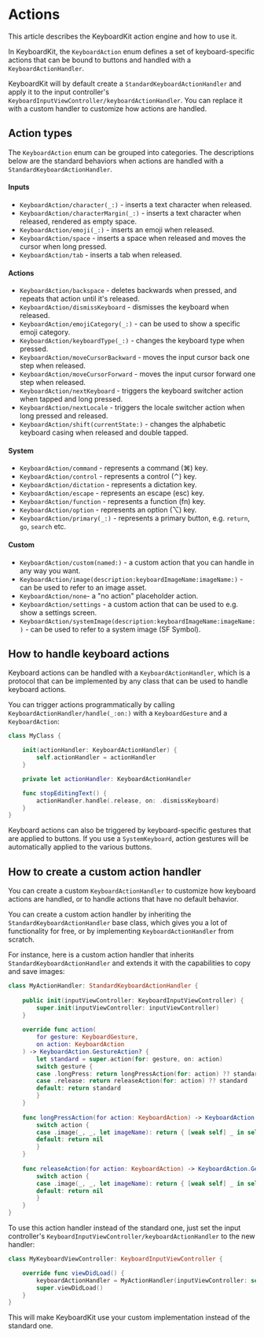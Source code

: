 # Actions

This article describes the KeyboardKit action engine and how to use it.

In KeyboardKit, the ``KeyboardAction`` enum defines a set of keyboard-specific actions that can be bound to buttons and handled with a ``KeyboardActionHandler``.

KeyboardKit will by default create a ``StandardKeyboardActionHandler`` and apply it to the input controller's ``KeyboardInputViewController/keyboardActionHandler``. You can replace it with a custom handler to customize how actions are handled.


## Action types

The ``KeyboardAction`` enum can be grouped into categories. The descriptions below are the standard behaviors when actions are handled with a ``StandardKeyboardActionHandler``.

#### Inputs

* ``KeyboardAction/character(_:)`` - inserts a text character when released.
* ``KeyboardAction/characterMargin(_:)`` - inserts a text character when released, rendered as empty space.
* ``KeyboardAction/emoji(_:)`` - inserts an emoji when released.
* ``KeyboardAction/space`` - inserts a space when released and moves the cursor when long pressed.
* ``KeyboardAction/tab`` - inserts a tab when released.

#### Actions

* ``KeyboardAction/backspace`` - deletes backwards when pressed, and repeats that action until it's released.
* ``KeyboardAction/dismissKeyboard`` - dismisses the keyboard when released.
* ``KeyboardAction/emojiCategory(_:)`` - can be used to show a specific emoji category.
* ``KeyboardAction/keyboardType(_:)`` - changes the keyboard type when pressed.
* ``KeyboardAction/moveCursorBackward`` - moves the input cursor back one step when released.
* ``KeyboardAction/moveCursorForward`` - moves the input cursor forward one step when released.
* ``KeyboardAction/nextKeyboard`` - triggers the keyboard switcher action when tapped and long pressed.
* ``KeyboardAction/nextLocale`` - triggers the locale switcher action when long pressed and released.
* ``KeyboardAction/shift(currentState:)`` - changes the alphabetic keyboard casing when released and double tapped.

#### System

* ``KeyboardAction/command`` - represents a command (⌘) key.
* ``KeyboardAction/control`` - represents a control (⌃) key.
* ``KeyboardAction/dictation`` - represents a dictation key.
* ``KeyboardAction/escape`` - represents an escape (esc) key.
* ``KeyboardAction/function`` - represents a function (fn) key.
* ``KeyboardAction/option`` - represents an option (⌥) key.
* ``KeyboardAction/primary(_:)`` - represents a primary button, e.g. `return`, `go`, `search` etc.

#### Custom

* ``KeyboardAction/custom(named:)`` - a custom action that you can handle in any way you want.
* ``KeyboardAction/image(description:keyboardImageName:imageName:)`` - can be used to refer to an image asset.
* ``KeyboardAction/none``- a "no action" placeholder action.
* ``KeyboardAction/settings`` - a custom action that can be used to e.g. show a settings screen.
* ``KeyboardAction/systemImage(description:keyboardImageName:imageName:)`` - can be used to refer to a system image (SF Symbol).



## How to handle keyboard actions

Keyboard actions can be handled with a ``KeyboardActionHandler``, which is a protocol that can be implemented by any class that can be used to handle keyboard actions. 

You can trigger actions programmatically by calling ``KeyboardActionHandler/handle(_:on:)`` with a ``KeyboardGesture`` and a ``KeyboardAction``:

```swift
class MyClass {

    init(actionHandler: KeyboardActionHandler) {
        self.actionHandler = actionHandler
    }

    private let actionHandler: KeyboardActionHandler

    func stopEditingText() {
        actionHandler.handle(.release, on: .dismissKeyboard)
    } 
}
```

Keyboard actions can also be triggered by keyboard-specific gestures that are applied to buttons. If you use a ``SystemKeyboard``, action gestures will be automatically applied to the various buttons.



## How to create a custom action handler

You can create a custom ``KeyboardActionHandler`` to customize how keyboard actions are handled, or to handle actions that have no default behavior.

You can create a custom action handler by inheriting the ``StandardKeyboardActionHandler`` base class, which gives you a lot of functionality for free, or by implementing ``KeyboardActionHandler`` from scratch. 

For instance, here is a custom action handler that inherits ``StandardKeyboardActionHandler`` and extends it with the capabilities to copy and save images:

```swift
class MyActionHandler: StandardKeyboardActionHandler {
    
    public init(inputViewController: KeyboardInputViewController) {
        super.init(inputViewController: inputViewController)
    }
    
    override func action(
        for gesture: KeyboardGesture, 
        on action: KeyboardAction
    ) -> KeyboardAction.GestureAction? {
        let standard = super.action(for: gesture, on: action)
        switch gesture {
        case .longPress: return longPressAction(for: action) ?? standard
        case .release: return releaseAction(for: action) ?? standard
        default: return standard
        }
    }
    
    func longPressAction(for action: KeyboardAction) -> KeyboardAction.GestureAction? {
        switch action {
        case .image(_, _, let imageName): return { [weak self] _ in self?.saveImage(named: imageName) }
        default: return nil
        }
    }
    
    func releaseAction(for action: KeyboardAction) -> KeyboardAction.GestureAction? {
        switch action {
        case .image(_, _, let imageName): return { [weak self] _ in self?.copyImage(named: imageName) }
        default: return nil
        }
    }
}
```

To use this action handler instead of the standard one, just set the input controller's ``KeyboardInputViewController/keyboardActionHandler`` to the new handler:

```swift
class MyKeyboardViewController: KeyboardInputViewController {

    override func viewDidLoad() {
        keyboardActionHandler = MyActionHandler(inputViewController: self)
        super.viewDidLoad()
    }
}
```

This will make KeyboardKit use your custom implementation instead of the standard one.
